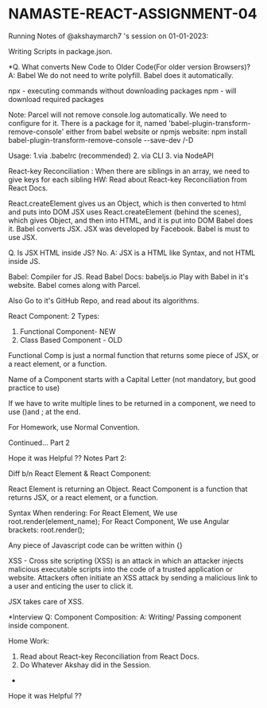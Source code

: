 # NAMASTE-REACT-ASSIGNMENT-04



Running Notes of @akshaymarch7  's session on 01-01-2023:

Writing Scripts in package.json.

*Q. What converts New Code to Older Code(For older version Browsers)? 
A: Babel 
We do not need to write polyfill. Babel does it automatically.

npx - executing commands without downloading packages
npm - will download required packages

Note: Parcel will not remove console.log automatically. We need to configure for it. There is a package for it, named 'babel-plugin-transform-remove-console' either from babel website or npmjs website: npm install babel-plugin-transform-remove-console --save-dev /-D

Usage: 1.via .babelrc (recommended)
    2. via CLI
    3. via NodeAPI

React-key Reconciliation :
When there are siblings in an array, we need to give keys for each sibling
HW: Read about React-key Reconciliation from React Docs.

React.createElement gives us an Object, which is then converted to html and puts into DOM
JSX uses React.createElement (behind the scenes), which gives Object, and then into HTML, and it is put into DOM
Babel does it. Babel converts JSX. JSX was developed by Facebook.
Babel is must to use JSX.

Q. Is JSX HTML inside JS? No. 
A: JSX is a HTML like Syntax, and not HTML inside JS.

Babel: Compiler for JS.
Read Babel Docs: babeljs.io
Play with Babel in it's website.
Babel comes along with Parcel.

Also Go to it's GitHub Repo, and read about its algorithms.

React Component:
2 Types:
1. Functional Component- NEW
2. Class Based Component - OLD

Functional Comp is just a normal function that returns some piece of JSX, or a react element, or a function. 

Name of a Component starts with a Capital Letter (not mandatory, but good practice to use)

If we have to write multiple lines to be returned in a component, we need to use ()and ; at the end.

 For Homework, use Normal Convention.

Continued... Part 2

Hope it was Helpful ??
Notes Part 2:

Diff b/n React Element & React Component:

React Element is returning an Object.
React Component is a function that returns JSX, or a react element, or a function.

Syntax When rendering:
For React Element, We use root.render(element_name);
For React Component, We use Angular brackets: root.render(<ComponentName />);

 Any piece of Javascript code can be written within {} 

XSS - Cross site scripting (XSS) is an attack in which an attacker injects malicious executable scripts into the code of a trusted application or website. Attackers often initiate an XSS attack by sending a malicious link to a user and enticing the user to click it.

JSX takes care of XSS.

*Interview Q: Component Composition:
A: Writing/ Passing component inside component.

Home Work:
1. Read about React-key Reconciliation from React Docs.
2. Do Whatever Akshay did in the Session.

*

Hope it was Helpful ??
